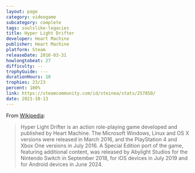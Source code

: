 ```yaml
---
layout: page
category: videogame
subcategory: complete
tags: soulslike-legacies
title: Hyper Light Drifter
developer: Heart Machine
publisher: Heart Machine
platform: Steam
releaseDate: 2016-03-31
howlongtobeat: 27
difficulty: --
trophyGuide: ---
durationHours: 18
trophies: 23/23
percent: 100%
link: https://steamcommunity.com/id/steinea/stats/257850/
date: 2021-10-13
---
```


From [Wikipedia](https://en.wikipedia.org/wiki/Hyper_Light_Drifter):

> Hyper Light Drifter is an action role-playing game developed and published by Heart Machine. The Microsoft Windows, Linux and OS X versions were released in March 2016, and the PlayStation 4 and Xbox One versions in July 2016. A Special Edition port of the game, featuring additional content, was released by Abylight Studios for the Nintendo Switch in September 2018, for iOS devices in July 2019 and for Android devices in June 2024.
